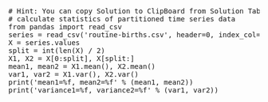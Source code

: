 <pre class="file" data-target="clipboard">
# Hint: You can copy Solution to ClipBoard from Solution Tab
# calculate statistics of partitioned time series data
from pandas import read_csv
series = read_csv('routine-births.csv', header=0, index_col=0, parse_dates=True, squeeze=True)
X = series.values
split = int(len(X) / 2)
X1, X2 = X[0:split], X[split:]
mean1, mean2 = X1.mean(), X2.mean()
var1, var2 = X1.var(), X2.var()
print('mean1=%f, mean2=%f' % (mean1, mean2))
print('variance1=%f, variance2=%f' % (var1, var2))
</pre>

